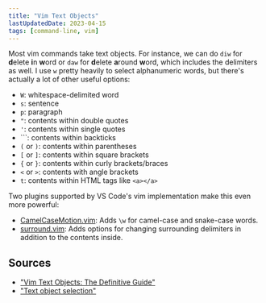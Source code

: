 ```yaml
---
title: "Vim Text Objects"
lastUpdatedDate: 2023-04-15
tags: [command-line, vim]
---
```


Most vim commands take text objects. For instance, we can do `diw` for **d**elete **i**n **w**ord or `daw` for **d**elete **a**round **w**ord, which includes the delimiters as well. I use `w` pretty heavily to select alphanumeric words, but there's actually a lot of other useful options:

- `W`: whitespace-delimited word
- `s`: sentence
- `p`: paragraph
- `"`: contents within double quotes
- `'`: contents within single quotes
- `\``: contents within backticks
- `(` or `)`: contents within parentheses
- `[` or `]`: contents within square brackets
- `{` or `}`: contents within curly brackets/braces
- `<` or `>`: contents with angle brackets
- `t`: contents within HTML tags like `<a></a>`

Two plugins supported by VS Code's vim implementation make this even more powerful:

- [CamelCaseMotion.vim](https://github.com/bkad/CamelCaseMotion): Adds `\w` for camel-case and snake-case words.
- [surround.vim](https://github.com/tpope/vim-surround): Adds options for changing surrounding delimiters in addition to the contents inside.

## Sources

- ["Vim Text Objects: The Definitive Guide"](https://blog.carbonfive.com/vim-text-objects-the-definitive-guide/)
- ["Text object selection"](https://vimhelp.org/motion.txt.html#object-select)